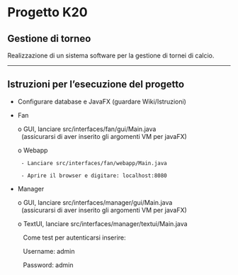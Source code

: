 # Progetto K20
## Gestione di torneo
Realizzazione di un sistema software per la gestione di tornei di calcio.

_________________________________

## Istruzioni per l’esecuzione del progetto

-	Configurare database e JavaFX (guardare Wiki/Istruzioni)

-	Fan

       o	GUI, lanciare src/interfaces/fan/gui/Main.java
       <br>
       &nbsp;&nbsp;(assicurarsi di aver inserito gli argomenti VM per javaFX)

       o	Webapp
       
         - Lanciare src/interfaces/fan/webapp/Main.java
         
         - Aprire il browser e digitare: localhost:8080

-	Manager

       o	GUI, lanciare src/interfaces/manager/gui/Main.java
       <br>
       &nbsp;&nbsp;(assicurarsi di aver inserito gli argomenti VM per javaFX)

       o	TextUI, lanciare src/interfaces/manager/textui/Main.java
       
       &nbsp;&nbsp;&nbsp;Come test per autenticarsi inserire:
       
       &nbsp;&nbsp;&nbsp;Username: admin
        
       &nbsp;&nbsp;&nbsp;Password: admin

